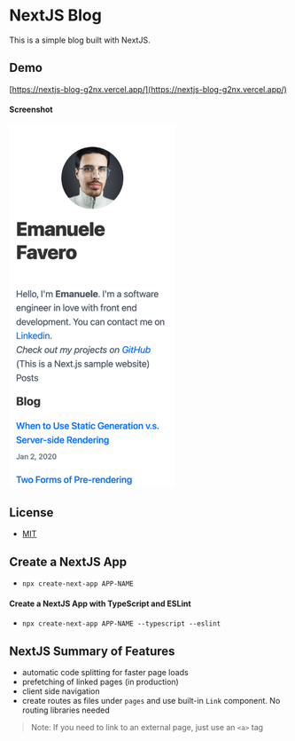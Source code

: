# NextJS Blog

This is a simple blog built with NextJS.

## Demo

[https://nextjs-blog-g2nx.vercel.app/](https://nextjs-blog-g2nx.vercel.app/)

#### Screenshot

<img src="screenshot.png" alt="screenshot" width="300">

## License

- [MIT](LICENSE.md)

## Create a NextJS App

- `npx create-next-app APP-NAME`

#### Create a NextJS App with TypeScript and ESLint

- `npx create-next-app APP-NAME --typescript --eslint`

## NextJS Summary of Features

- automatic code splitting for faster page loads
- prefetching of linked pages (in production)
- client side navigation
- create routes as files under `pages` and use built-in `Link` component. No routing libraries needed

> Note: If you need to link to an external page, just use an `<a>` tag
